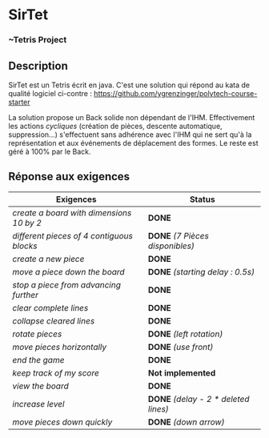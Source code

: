 # SirTet
### ~Tetris Project

## Description

SirTet est un Tetris écrit en java.
C'est une solution qui répond au kata de qualité logiciel ci-contre : https://github.com/ygrenzinger/polytech-course-starter

La solution propose un Back solide non dépendant de l'IHM. Effectivement les actions *cycliques* (création de pièces, descente automatique, suppression...) s'effectuent sans adhérence avec l'IHM qui ne sert qu'à la représentation et aux événements de déplacement des formes.
Le reste est géré à 100% par le Back.

## Réponse aux exigences

|Exigences| Status|
|--|--|
| *create a board with dimensions 10 by 2* | **DONE** |
|_different pieces of 4 contiguous blocks_|**DONE** *(7 Pièces disponibles)* |
|_create a new piece_|**DONE**|
|_move a piece down the board_|**DONE** *(starting delay : 0.5s)* |
|_stop a piece from advancing further_|**DONE**
| _clear complete lines_|**DONE**|
|_collapse cleared lines_|**DONE**|
|_rotate pieces_|**DONE** *(left rotation)*|
|_move pieces horizontally_|**DONE** *(use front)*|
|_end the game_|**DONE**|
|_keep track of my score_|**Not implemented**|
|_view the board_|**DONE**|
|_increase level_|**DONE** *(delay - 2 * deleted lines)*
|_move pieces down quickly_|**DONE** *(down arrow)*




